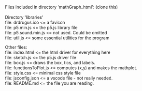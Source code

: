 Files Included in directory 'mathGraph_html': (clone this)<br><br>
Directory 'libraries'<br>
file:  drdrugus.ico <= a favicon<br>
file:  p5.min.js <= the p5.js library file<br>
file:  p5.sound.min.js <= not used. Could be omitted<br>
file:  util.js <= some essential utilities for the program<br>

Other files:<br>
file:  index.html   <= the html driver for everything here<br>
file:  sketch.js    <= the p5.js driver file<br>
file:  box.js   <= draws the box, tics, and labels.<br>
file:  functionsToPlot.js   <= computes (x,y) and makes the mathplot.<br>
file:  style.css <= minimal css style file<br>
file:  jsconfig.json <= a vscode file - not really needed.<br>
file:  README.md <=  the file you are reading.